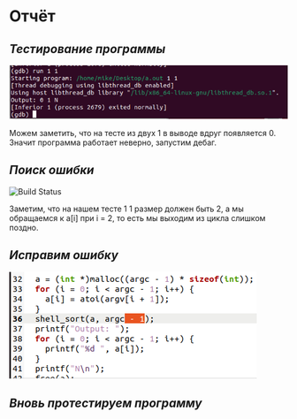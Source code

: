 # Отчёт
## _Тестирование программы_

![Build Status](test1.png)

Можем заметить, что на тесте из двух 1 в выводе вдруг появляется 0.
Значит программа работает неверно, запустим дебаг.

## _Поиск ошибки_

![Build Status](error.png)

Заметим, что на нашем тесте 1 1 размер должен быть 2, а мы обращаемся к a[i]
при i = 2, то есть мы выходим из цикла слишком поздно.

## _Исправим ошибку_

![Build Status](code.png)

## _Вновь протестируем программу_